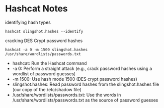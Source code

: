 # Hashcat Notes

identifying hash types

```
hashcat slingshot.hashes --identify
```

cracking DES Crypt password hashes

```
hashcat -a 0 -m 1500 slingshot.hashes /usr/share/wordlists/passwords.txt
```

 - hashcat: Run the Hashcat command
 - -a 0: Perform a straight attack (e.g., crack password hashes using a wordlist of password guesses)
 - -m 1500: Use hash mode 1500 (DES crypt password hashes)
 - slingshot.hashes: Read password hashes from the slingshot.hashes file (our copy of the /etc/shadow file)
 - /usr/share/wordlists/passwords.txt: Use the words in /usr/share/wordlists/passwords.txt as the source of password guesses
